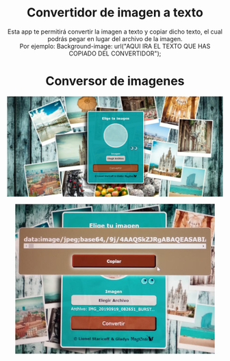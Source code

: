 <div align ='center'>
  
# Convertidor de imagen a texto

Esta app te permitirá convertir la imagen a texto y copiar dicho texto, el cual podrás pegar en lugar del archivo de la imagen.<br>
Por ejemplo:
Background-image: url("AQUI IRA EL TEXTO QUE HAS COPIADO DEL CONVERTIDOR");




<div align ='center'>

# Conversor de imagenes
<a href="https://convertirimagenacodigo.netlify.app/"><img src="vista.jpeg"></a>
  
  <a href="https://convertirimagenacodigo.netlify.app/"><img src="vista2.jpeg"></a>
  </div>
